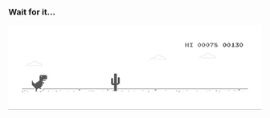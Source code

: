 ### Wait for it...
![](https://github.com/Holjosh/Holjosh/blob/main/Dino%20loop.gif)
<!--
**Holjosh/Holjosh** is a ✨ _special_ ✨ repository because its `README.md` (this file) appears on your GitHub profile.
